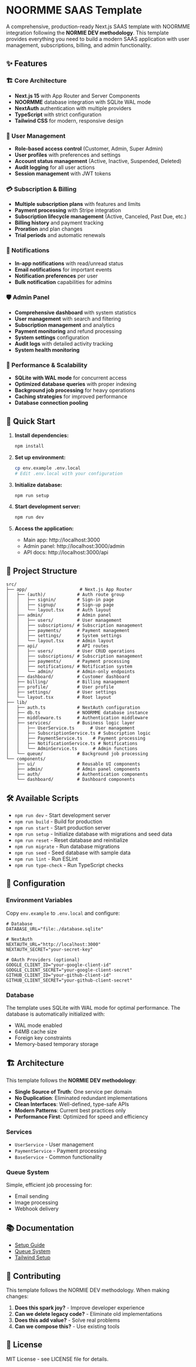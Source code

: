 # NOORMME SAAS Template

A comprehensive, production-ready Next.js SAAS template with NOORMME integration following the **NORMIE DEV methodology**. This template provides everything you need to build a modern SAAS application with user management, subscriptions, billing, and admin functionality.

## ✨ Features

### 🏗️ Core Architecture
- **Next.js 15** with App Router and Server Components
- **NOORMME** database integration with SQLite WAL mode
- **NextAuth** authentication with multiple providers
- **TypeScript** with strict configuration
- **Tailwind CSS** for modern, responsive design

### 👥 User Management
- **Role-based access control** (Customer, Admin, Super Admin)
- **User profiles** with preferences and settings
- **Account status management** (Active, Inactive, Suspended, Deleted)
- **Audit logging** for all user actions
- **Session management** with JWT tokens

### 💳 Subscription & Billing
- **Multiple subscription plans** with features and limits
- **Payment processing** with Stripe integration
- **Subscription lifecycle management** (Active, Canceled, Past Due, etc.)
- **Billing history** and payment tracking
- **Proration** and plan changes
- **Trial periods** and automatic renewals

### 🔔 Notifications
- **In-app notifications** with read/unread status
- **Email notifications** for important events
- **Notification preferences** per user
- **Bulk notification** capabilities for admins

### 🛡️ Admin Panel
- **Comprehensive dashboard** with system statistics
- **User management** with search and filtering
- **Subscription management** and analytics
- **Payment monitoring** and refund processing
- **System settings** configuration
- **Audit logs** with detailed activity tracking
- **System health monitoring**

### 🚀 Performance & Scalability
- **SQLite with WAL mode** for concurrent access
- **Optimized database queries** with proper indexing
- **Background job processing** for heavy operations
- **Caching strategies** for improved performance
- **Database connection pooling**

## 🚀 Quick Start

1. **Install dependencies:**
   ```bash
   npm install
   ```

2. **Set up environment:**
   ```bash
   cp env.example .env.local
   # Edit .env.local with your configuration
   ```

3. **Initialize database:**
   ```bash
   npm run setup
   ```

4. **Start development server:**
   ```bash
   npm run dev
   ```

5. **Access the application:**
   - Main app: http://localhost:3000
   - Admin panel: http://localhost:3000/admin
   - API docs: http://localhost:3000/api

## 📁 Project Structure

```
src/
├── app/                    # Next.js App Router
│   ├── (auth)/            # Auth route group
│   │   ├── signin/        # Sign-in page
│   │   ├── signup/        # Sign-up page
│   │   └── layout.tsx     # Auth layout
│   ├── admin/             # Admin panel
│   │   ├── users/         # User management
│   │   ├── subscriptions/ # Subscription management
│   │   ├── payments/      # Payment management
│   │   ├── settings/      # System settings
│   │   └── layout.tsx     # Admin layout
│   ├── api/               # API routes
│   │   ├── users/         # User CRUD operations
│   │   ├── subscriptions/ # Subscription management
│   │   ├── payments/      # Payment processing
│   │   ├── notifications/ # Notification system
│   │   └── admin/         # Admin-only endpoints
│   ├── dashboard/         # Customer dashboard
│   ├── billing/           # Billing management
│   ├── profile/           # User profile
│   ├── settings/          # User settings
│   └── layout.tsx         # Root layout
├── lib/
│   ├── auth.ts            # NextAuth configuration
│   ├── db.ts              # NOORMME database instance
│   ├── middleware.ts      # Authentication middleware
│   ├── services/          # Business logic layer
│   │   ├── UserService.ts      # User management
│   │   ├── SubscriptionService.ts # Subscription logic
│   │   ├── PaymentService.ts    # Payment processing
│   │   ├── NotificationService.ts # Notifications
│   │   └── AdminService.ts      # Admin functions
│   └── queue/             # Background job processing
└── components/
    ├── ui/                # Reusable UI components
    ├── admin/             # Admin panel components
    ├── auth/              # Authentication components
    └── dashboard/         # Dashboard components
```

## 🛠️ Available Scripts

- `npm run dev` - Start development server
- `npm run build` - Build for production
- `npm run start` - Start production server
- `npm run setup` - Initialize database with migrations and seed data
- `npm run reset` - Reset database and reinitialize
- `npm run migrate` - Run database migrations
- `npm run seed` - Seed database with sample data
- `npm run lint` - Run ESLint
- `npm run type-check` - Run TypeScript checks

## 🔧 Configuration

### Environment Variables

Copy `env.example` to `.env.local` and configure:

```env
# Database
DATABASE_URL="file:./database.sqlite"

# NextAuth
NEXTAUTH_URL="http://localhost:3000"
NEXTAUTH_SECRET="your-secret-key"

# OAuth Providers (optional)
GOOGLE_CLIENT_ID="your-google-client-id"
GOOGLE_CLIENT_SECRET="your-google-client-secret"
GITHUB_CLIENT_ID="your-github-client-id"
GITHUB_CLIENT_SECRET="your-github-client-secret"
```

### Database

The template uses SQLite with WAL mode for optimal performance. The database is automatically initialized with:

- WAL mode enabled
- 64MB cache size
- Foreign key constraints
- Memory-based temporary storage

## 🏗️ Architecture

This template follows the **NORMIE DEV methodology**:

- **Single Source of Truth**: One service per domain
- **No Duplication**: Eliminated redundant implementations
- **Clean Interfaces**: Well-defined, type-safe APIs
- **Modern Patterns**: Current best practices only
- **Performance First**: Optimized for speed and efficiency

### Services

- `UserService` - User management
- `PaymentService` - Payment processing
- `BaseService` - Common functionality

### Queue System

Simple, efficient job processing for:
- Email sending
- Image processing
- Webhook delivery

## 📚 Documentation

- [Setup Guide](docs/SETUP_GUIDE.md)
- [Queue System](docs/QUEUE_SETUP_GUIDE.md)
- [Tailwind Setup](docs/TAILWIND_SETUP.md)

## 🤝 Contributing

This template follows the NORMIE DEV methodology. When making changes:

1. **Does this spark joy?** - Improve developer experience
2. **Can we delete legacy code?** - Eliminate old implementations
3. **Does this add value?** - Solve real problems
4. **Can we compose this?** - Use existing tools

## 📄 License

MIT License - see LICENSE file for details.